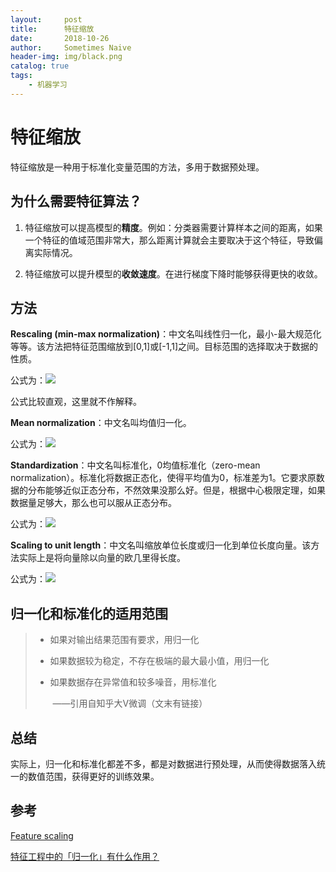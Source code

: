 ```yaml
---
layout:     post
title:      特征缩放
date:       2018-10-26
author:     Sometimes Naive
header-img: img/black.png
catalog: true
tags:
    - 机器学习
---
```

# 特征缩放

特征缩放是一种用于标准化变量范围的方法，多用于数据预处理。

## 为什么需要特征算法？

1. 特征缩放可以提高模型的**精度**。例如：分类器需要计算样本之间的距离，如果一个特征的值域范围非常大，那么距离计算就会主要取决于这个特征，导致偏离实际情况。

2. 特征缩放可以提升模型的**收敛速度**。在进行梯度下降时能够获得更快的收敛。

## 方法

**Rescaling (min-max normalization)**：中文名叫线性归一化，最小-最大规范化等等。该方法把特征范围缩放到[0,1]或[-1,1]之间。目标范围的选择取决于数据的性质。

公式为：![](http://ww1.sinaimg.cn/large/9cc52ef9gy1fwknxwbwstj206201k0o5.jpg)

公式比较直观，这里就不作解释。

**Mean normalization**：中文名叫均值归一化。

公式为：![](http://ww1.sinaimg.cn/large/9cc52ef9gy1fwko71nklnj204q01f0si.jpg)

**Standardization**：中文名叫标准化，0均值标准化（zero-mean normalization）。标准化将数据正态化，使得平均值为0，标准差为1。它要求原数据的分布能够近似正态分布，不然效果没那么好。但是，根据中心极限定理，如果数据量足够大，那么也可以服从正态分布。

公式为：![](http://ww1.sinaimg.cn/large/9cc52ef9gy1fwkobpn1fuj202t01k0qi.jpg)

**Scaling to unit length**：中文名叫缩放单位长度或归一化到单位长度向量。该方法实际上是将向量除以向量的欧几里得长度。

公式为：![](http://ww1.sinaimg.cn/large/9cc52ef9gy1fwkonq24smj202m0180nv.jpg)

## 归一化和标准化的适用范围

> - 如果对输出结果范围有要求，用归一化
>
> - 如果数据较为稳定，不存在极端的最大最小值，用归一化
>
> - 如果数据存在异常值和较多噪音，用标准化
>
>   ​			——引用自知乎大V微调（文末有链接）

## 总结

实际上，归一化和标准化都差不多，都是对数据进行预处理，从而使得数据落入统一的数值范围，获得更好的训练效果。

## 参考

[Feature scaling](https://en.wikipedia.org/wiki/Feature_scaling)

[特征工程中的「归一化」有什么作用？](https://www.zhihu.com/question/20455227/answer/370658612)
